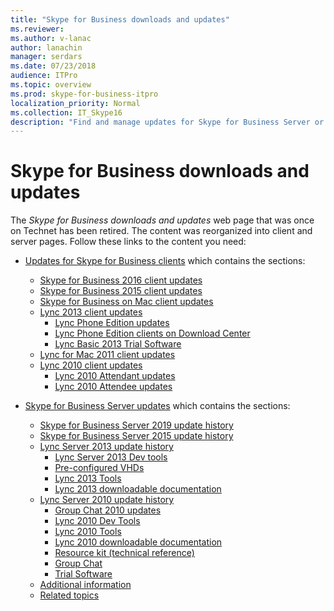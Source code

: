 ```yaml
---
title: "Skype for Business downloads and updates"
ms.reviewer: 
ms.author: v-lanac
author: lanachin
manager: serdars
ms.date: 07/23/2018
audience: ITPro
ms.topic: overview
ms.prod: skype-for-business-itpro
localization_priority: Normal
ms.collection: IT_Skype16
description: "Find and manage updates for Skype for Business Server or Lync 2013. Use the links to get more information and  then download the updates."
---
```


# Skype for Business downloads and updates

The _Skype for Business downloads and updates_ web page that was once on Technet has been retired. The content was reorganized into client and server pages. Follow these links to the content you need:

- [Updates for Skype for Business clients](sfb-client-updates.md) which contains the sections:
    - [Skype for Business 2016 client updates](sfb-client-updates.md#skype-for-business-2016-client-updates)
    - [Skype for Business 2015 client updates](sfb-client-updates.md#skype-for-business-2015-lync-2013-client-updates)
    - [Skype for Business on Mac client updates](sfb-client-updates.md)
    - [Lync 2013 client updates](sfb-client-updates.md#skype-for-business-2015-lync-2013-client-updates)
        - [Lync Phone Edition updates](sfb-client-updates.md#lync-phone-edition-updates)
        - [Lync Phone Edition clients on Download Center](sfb-client-updates.md#lync-phone-edition-clients-on-download-center)
        - [Lync Basic 2013 Trial Software](sfb-client-updates.md)
    - [Lync for Mac 2011 client updates](sfb-client-updates.md#lync-for-mac-2011-client-updates)
    - [Lync 2010 client updates](sfb-client-updates.md#lync-2010-client-updates)
        - [Lync 2010 Attendant updates](sfb-client-updates.md#lync-2010-attendant-updates)
        - [Lync 2010 Attendee updates](sfb-client-updates.md#lync-2010-attendee-updates)

- [Skype for Business Server updates](sfb-server-updates.md) which  contains the sections:
    - [Skype for Business Server 2019 update history](sfb-server-updates.md#skype-for-business-server-2019-update-history)
    - [Skype for Business Server 2015 update history](sfb-server-updates.md#skype-for-business-server-2015-update-history)
    - [Lync Server 2013 update history](sfb-server-updates.md#lync-server-2013-update-history)
        - [Lync Server 2013 Dev tools](sfb-server-updates.md#lync-server-2013-dev-tools)
        - [Pre-configured VHDs](sfb-server-updates.md#pre-configured-vhds)
        - [Lync 2013 Tools](sfb-server-updates.md#lync-2013-tools)
        - [Lync 2013 downloadable documentation](sfb-server-updates.md#lync-2013-downloadable-documentation)
    - [Lync Server 2010 update history](sfb-server-updates.md#lync-server-2010-update-history)
        - [Group Chat 2010 updates](sfb-server-updates.md#group-chat-2010-updates)
        - [Lync 2010 Dev Tools](sfb-server-updates.md#lync-2010-dev-tools)
        - [Lync 2010 Tools](sfb-server-updates.md#lync-2010-tools)
        - [Lync 2010 downloadable documentation](sfb-server-updates.md#lync-2010-downloadable-documentation)
        - [Resource kit (technical reference)](sfb-server-updates.md#resource-kit-technical-reference)
        - [Group Chat](sfb-server-updates.md#group-chat)
        - [Trial Software](sfb-server-updates.md#trial-software)
    - [Additional information](sfb-server-updates.md#additional-information)
    - [Related topics](sfb-server-updates.md#related-topics)
